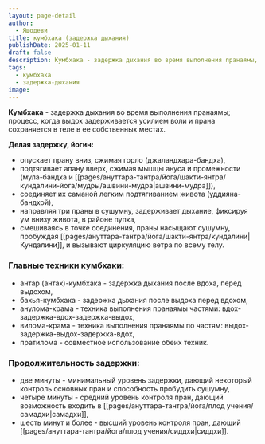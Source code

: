 ```yaml
---
layout: page-detail
author:
  - Яшодеви
title: кумбхака (задержка дыхания)
publishDate: 2025-01-11
draft: false
description: Кумбхака - задержка дыхания во время выполнения пранаямы, процесс, когда выдох задерживается усилием воли и прана сохраняется в теле в ее собственных местах.
tags:
  - кумбхака
  - задержка-дыхания
image:
---
```

**Кумбхака** - задержка дыхания во время выполнения пранаямы; процесс, когда выдох задерживается усилием воли и прана сохраняется в теле в ее собственных местах.

**Делая задержку, йогин:** 
- опускает прану вниз, сжимая горло (джаландхара-бандха), 
- подтягивает апану вверх, сжимая мышцы ануса и промежности (мула-бандха и [[pages/ануттара-тантра/йога/шакти-янтра/кундалини-йога/мудры/ашвини-мудра|ашвини-мудра]]), 
- соединяет их саманой легким подтягиванием живота (уддияна-бандхой), 
- направляя три праны в сушумну, задерживает дыхание, фиксируя ум внизу живота, в районе пупка, 
- смешиваясь в точке соединения, праны насыщают сушумну, пробуждая [[pages/ануттара-тантра/йога/шакти-янтра/кундалини|Кундалини]], и вызывают циркуляцию ветра по всему телу. 

### Главные техники кумбхаки: 
- антар (антах)-кумбхака - задержка дыхания после вдоха, перед выдохом, 
- бахья-кумбхака - задержка дыхания после выдоха перед вдохом, 
- анулома-крама - техника выполнения пранаямы частями: вдох-задержка-вдох-задержка-выдох, 
- вилома-крама - техника выполнения пранаямы по частям: выдох-задержка-выдох-задержка-вдох, 
- пратилома - совместное использование обеих техник.

### Продолжительность задержки:
- две минуты - минимальный уровень задержки, дающий некоторый контроль основных пран и способность пробудить сушумну, 
- четыре минуты - средний уровень контроля пран, дающий возможность входить в [[pages/ануттара-тантра/йога/плод учения/самадхи|самадхи]], 
- шесть минут и более - высший уровень контроля пран, дающий [[pages/ануттара-тантра/йога/плод учения/сиддхи|сиддхи]]. 
